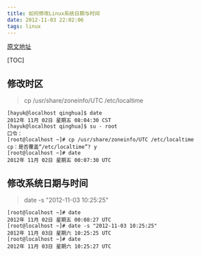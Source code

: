 ```yaml
---
title: 如何修改Linux系统日期与时间
date: 2012-11-03 22:02:06
tags: linux
---
```


[原文地址](http://www.cnblogs.com/liangxiaxu/archive/2012/11/03/2752254.html)

[TOC]

## 修改时区

> cp /usr/share/zoneinfo/UTC /etc/localtime

```console
[hayuk@localhost qinghua]$ date 
2012年 11月 02日 星期五 08:04:30 CST
[hayuk@localhost qinghua]$ su - root 
口令：
[root@localhost ~]# cp /usr/share/zoneinfo/UTC /etc/localtime 
cp：是否覆盖“/etc/localtime”? y 
[root@localhost ~]# date 
2012年 11月 02日 星期五 00:07:30 UTC
```

<!--more-->

## 修改系统日期与时间

> date -s "2012-11-03 10:25:25"

```console
[root@localhost ~]# date 
2012年 11月 02日 星期五 00:08:27 UTC
[root@localhost ~]# date -s "2012-11-03 10:25:25" 
2012年 11月 03日 星期六 10:25:25 UTC 
[root@localhost ~]# date 
2012年 11月 03日 星期六 10:25:27 UTC
```